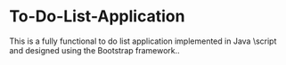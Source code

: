 # To-Do-List-Application
This is a fully functional to do list application implemented in Java \script and designed using the Bootstrap framework..
